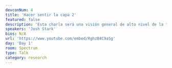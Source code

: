 ```yaml
---
devconNum: 4
title: 'Hacer sentir la capa 2'
featured: false
description: 'Esta charla será una visión general de alto nivel de la tecnología de escalado de capa 2. El objetivo es dar a la audiencia una comprensión comparativa de técnicas como canales estatales, plasma y otras tecnologías de capa 2.'
speakers: 'Josh Stark'
bios: N/A
url: 'https://www.youtube.com/embed/RghzB4C9aSg'
day: 'Day 1'
room: Spectrum
type: Talk
category: research
---
```

